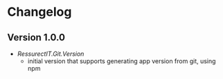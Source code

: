 # Changelog

## Version 1.0.0
- *RessurectIT.Git.Version*
    - initial version that supports generating app version from git, using npm

